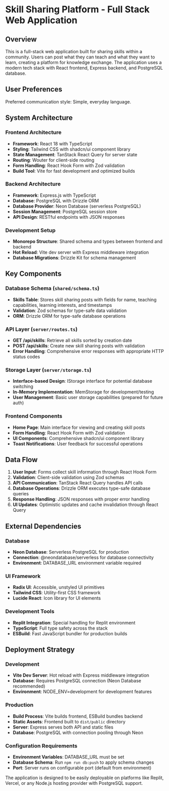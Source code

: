# Skill Sharing Platform - Full Stack Web Application

## Overview

This is a full-stack web application built for sharing skills within a community. Users can post what they can teach and what they want to learn, creating a platform for knowledge exchange. The application uses a modern tech stack with React frontend, Express backend, and PostgreSQL database.

## User Preferences

Preferred communication style: Simple, everyday language.

## System Architecture

### Frontend Architecture
- **Framework**: React 18 with TypeScript
- **Styling**: Tailwind CSS with shadcn/ui component library
- **State Management**: TanStack React Query for server state
- **Routing**: Wouter for client-side routing
- **Form Handling**: React Hook Form with Zod validation
- **Build Tool**: Vite for fast development and optimized builds

### Backend Architecture
- **Framework**: Express.js with TypeScript
- **Database**: PostgreSQL with Drizzle ORM
- **Database Provider**: Neon Database (serverless PostgreSQL)
- **Session Management**: PostgreSQL session store
- **API Design**: RESTful endpoints with JSON responses

### Development Setup
- **Monorepo Structure**: Shared schema and types between frontend and backend
- **Hot Reload**: Vite dev server with Express middleware integration
- **Database Migrations**: Drizzle Kit for schema management

## Key Components

### Database Schema (`shared/schema.ts`)
- **Skills Table**: Stores skill sharing posts with fields for name, teaching capabilities, learning interests, and timestamps
- **Validation**: Zod schemas for type-safe data validation
- **ORM**: Drizzle ORM for type-safe database operations

### API Layer (`server/routes.ts`)
- **GET /api/skills**: Retrieve all skills sorted by creation date
- **POST /api/skills**: Create new skill sharing posts with validation
- **Error Handling**: Comprehensive error responses with appropriate HTTP status codes

### Storage Layer (`server/storage.ts`)
- **Interface-based Design**: IStorage interface for potential database switching
- **In-Memory Implementation**: MemStorage for development/testing
- **User Management**: Basic user storage capabilities (prepared for future auth)

### Frontend Components
- **Home Page**: Main interface for viewing and creating skill posts
- **Form Handling**: React Hook Form with Zod validation
- **UI Components**: Comprehensive shadcn/ui component library
- **Toast Notifications**: User feedback for successful operations

## Data Flow

1. **User Input**: Forms collect skill information through React Hook Form
2. **Validation**: Client-side validation using Zod schemas
3. **API Communication**: TanStack React Query handles API calls
4. **Database Operations**: Drizzle ORM executes type-safe database queries
5. **Response Handling**: JSON responses with proper error handling
6. **UI Updates**: Optimistic updates and cache invalidation through React Query

## External Dependencies

### Database
- **Neon Database**: Serverless PostgreSQL for production
- **Connection**: @neondatabase/serverless for database connectivity
- **Environment**: DATABASE_URL environment variable required

### UI Framework
- **Radix UI**: Accessible, unstyled UI primitives
- **Tailwind CSS**: Utility-first CSS framework
- **Lucide React**: Icon library for UI elements

### Development Tools
- **Replit Integration**: Special handling for Replit environment
- **TypeScript**: Full type safety across the stack
- **ESBuild**: Fast JavaScript bundler for production builds

## Deployment Strategy

### Development
- **Vite Dev Server**: Hot reload with Express middleware integration
- **Database**: Requires PostgreSQL connection (Neon Database recommended)
- **Environment**: NODE_ENV=development for development features

### Production
- **Build Process**: Vite builds frontend, ESBuild bundles backend
- **Static Assets**: Frontend built to `dist/public` directory
- **Server**: Express serves both API and static files
- **Database**: PostgreSQL with connection pooling through Neon

### Configuration Requirements
- **Environment Variables**: DATABASE_URL must be set
- **Database Schema**: Run `npm run db:push` to apply schema changes
- **Port**: Server runs on configurable port (default from environment)

The application is designed to be easily deployable on platforms like Replit, Vercel, or any Node.js hosting provider with PostgreSQL support.